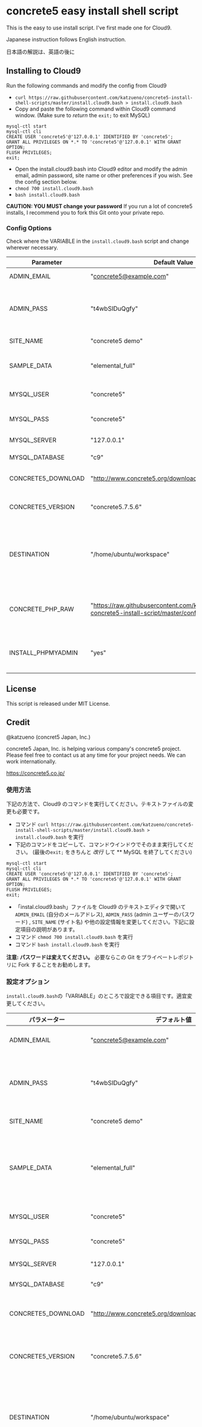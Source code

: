 # concrete5 easy install shell script

This is the easy to use install script.
I've first made one for Cloud9.

Japanese instruction follows English instruction.

日本語の解説は、英語の後に

## Installing to Cloud9

Run the following commands and modify the config from Cloud9

- `curl https://raw.githubusercontent.com/katzueno/concrete5-install-shell-scripts/master/install.cloud9.bash > install.cloud9.bash`
- Copy and paste the following command within Cloud9 command window. (Make sure to *return* the `exit;` to exit MySQL)
```
mysql-ctl start
mysql-ctl cli
CREATE USER 'concrete5'@'127.0.0.1' IDENTIFIED BY 'concrete5';
GRANT ALL PRIVILEGES ON *.* TO 'concrete5'@'127.0.0.1' WITH GRANT OPTION;
FLUSH PRIVILEGES;
exit;

```
- Open the install.cloud9.bash into Cloud9 editor and modify the admin email, admin password, site name or other preferences if you wish. See the config section below.
- `chmod 700 install.cloud9.bash`
- `bash install.cloud9.bash`

**CAUTION: YOU MUST change your password** If you run a lot of concrete5 installs, I recommend you to fork this Git onto your private repo.

### Config Options

Check where the VARIABLE in the  `install.cloud9.bash` script and change wherever necessary. 

Parameter           | Default Value | Description
----------          | ------------ | -----
ADMIN_EMAIL         | "concrete5@example.com" | Change it to your email address
ADMIN_PASS          | "t4wbSIDuQgfy" | **IMPORTANT!** This is your concrete5's admin password. So make sure to change it.
SITE_NAME           | "concrete5 demo" | concrete5 site name.
SAMPLE_DATA         | "elemental_full" | If you want to install the blank sample data, use "elemental_blank"
MYSQL_USER          | "concrete5" | You need to create the MySQL User.
MYSQL_PASS          | "concrete5" | You need to create the MySQL Password
MYSQL_SERVER        | "127.0.0.1" | MySQL Server Address
MYSQL_DATABASE      | "c9" | MySQL Database Name
CONCRETE5_DOWNLOAD  | "http://www.concrete5.org/download_file/-/view/85780/" | This is download URL of concrete5 zip file
CONCRETE5_VERSION   | "concrete5.7.5.6" | You MUST change it you are downloading the different version
DESTINATION         | "/home/ubuntu/workspace" | This script will install onto the top directory of Cloud9. Change it if you wish to install onto different directory.
CONCRETE_PHP_RAW    | "https://raw.githubusercontent.com/katzueno/cloud9-concrete5-install-script/master/config/concrete.php" | This is the special script to be able to run concrete5 on Cloud9. [Read here](https://www.concrete5.org/community/forums/installation/concrete5-on-cloud9/) for more detail.
INSTALL_PHPMYADMIN  | "yes" | "yes" to install phpMyAdmin. Remove this line if you don't want to.

## License

This script is released under MIT License.

## Credit

@katzueno (concret5 Japan, Inc.)

concrete5 Japan, Inc. is helping various company's concrete5 project. Please feel free to contact us at any time for your project needs. We can work internationally.

https://concrete5.co.jp/


### 使用方法

下記の方法で、Cloud9 のコマンドを実行してください。テキストファイルの変更も必要です。

- コマンド `curl https://raw.githubusercontent.com/katzueno/concrete5-install-shell-scripts/master/install.cloud9.bash > install.cloud9.bash` を実行
- 下記のコマンドをコピーして、コマンドウインドウでそのまま実行してください。 (最後の`exit;` をきちんと *改行* して ** MySQL を終了してください)
```
mysql-ctl start
mysql-ctl cli
CREATE USER 'concrete5'@'127.0.0.1' IDENTIFIED BY 'concrete5';
GRANT ALL PRIVILEGES ON *.* TO 'concrete5'@'127.0.0.1' WITH GRANT OPTION;
FLUSH PRIVILEGES;
exit;

```
- 「instal.cloud9.bash」ファイルを Cloud9 のテキストエディタで開いて `ADMIN_EMAIL` (自分のメールアドレス), `ADMIN_PASS` (admin ユーザーのパスワード) , `SITE_NAME` (サイト名) や他の設定情報を変更してください。下記に設定項目の説明があります。
- コマンド `chmod 700 install.cloud9.bash` を実行
- コマンド `bash install.cloud9.bash` を実行


**注意: パスワードは変えてください。** 必要ならこの Git をプライベートレポジトリに Fork することをお勧めします。


### 設定オプション

`install.cloud9.bash`の「VARIABLE」のところで設定できる項目です。適宜変更してください。


パラメーター        | デフォルト値 | 説明
----------          | ------------ | -----
ADMIN_EMAIL         | "concrete5@example.com" | 自分のメールアドレスに変更してください。
ADMIN_PASS          | "t4wbSIDuQgfy" | **重要!** これは concrete5 の「admin」のパスワードです。必ず変更してください。
SITE_NAME           | "concrete5 demo" | concrete5 サイト名です。
SAMPLE_DATA         | "elemental_full" | Elemental のサンプルコンテンツをインストールします。空白のサイトを希望する場合は "elemental_blank" と入力してください。
MYSQL_USER          | "concrete5" | You need to create the MySQL User.
MYSQL_PASS          | "concrete5" | You need to create the MySQL Password
MYSQL_SERVER        | "127.0.0.1" | MySQL サーバーのアドレスです。
MYSQL_DATABASE      | "c9" | MySQL データベース名です。
CONCRETE5_DOWNLOAD  | "http://www.concrete5.org/download_file/-/view/85780/" | これは concrete5 本体パッケージのダウンロード先 URL です。
CONCRETE5_VERSION   | "concrete5.7.5.6" | 上記 concrete5 の ZIP ファイルを解答した時に生成されるフォルダ名です。
DESTINATION         | "/home/ubuntu/workspace" | concrete5 のインストール先ディレクトリを指定します。デフォルトでは Cloud9 のトップディレクトリにインストールします。
CONCRETE_PHP_RAW    | "https://raw.githubusercontent.com/katzueno/cloud9-concrete5-install-script/master/config/concrete.php" | Cloud9 で concrete5 を動かすための config ファイルです。詳細は[こちら](https://concrete5.co.jp/blog/cloud9-concrete5)をご覧ください。
INSTALL_PHPMYADMIN  | "yes" | "yes" で phpMyAdmin をインストールします。必要なければコメントアウトするか、この行を削除してください。

## クレジット

@katzueno

コンクリートファイブジャパン株式会社では、企業・団体様の concrete5 サイト制作や制作会社様のプロジェクトのサポートを行っています。

https://concrete5.co.jp/
